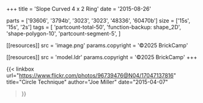 +++
title = 'Slope Curved 4 x 2 Ring'
date  = '2015-08-26'

parts = ['93606', '3794b', '3023', '3023', '48336', '60470b']
size  = ['15s', '15s', '2s']
tags  = [
  'partcount-total-50',
  'function-backup: shape_2D',
  'shape-polygon-10',
  'partcount-segment-5',
]

[[resources]]
src              = 'image.png'
params.copyright = '©2025 BrickCamp'

[[resources]]
src              = 'model.ldr'
params.copyright = '©2025 BrickCamp'
+++

{{< linkbox
    url="https://www.flickr.com/photos/96739476@N04/17047137816"
    title="Circle Technique"
    author="Joe Miller"
    date="2015-04-07"
>}}

